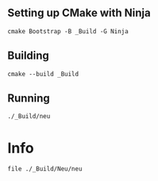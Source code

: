 ## Setting up CMake with Ninja

```
cmake Bootstrap -B _Build -G Ninja
```

## Building

```
cmake --build _Build
```

## Running

```
./_Build/neu
```

# Info

```
file ./_Build/Neu/neu
```